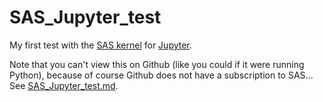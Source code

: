 # SAS_Jupyter_test

My first test with the [SAS kernel](https://github.com/sassoftware/sas_kernel) for [Jupyter](http://jupyter.org/).

Note that you can't view this on Github (like you could if it were running Python), because of course Github does not have a subscription to SAS... See [SAS_Jupyter_test.md]().
